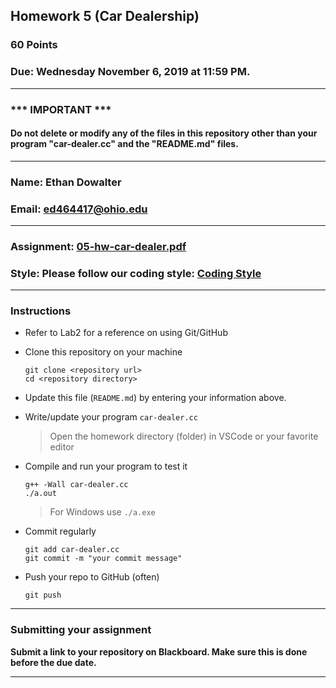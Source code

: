 ## Homework 5 (Car Dealership)

### 60 Points

### Due: Wednesday November 6, 2019 at 11:59 PM.

---
### *** IMPORTANT ***
#### Do not delete or modify any of the files in this repository other than your program "car-dealer.cc" and the "README.md" files.

---

### Name: Ethan Dowalter

### Email: ed464417@ohio.edu

---

### Assignment: [05-hw-car-dealer.pdf](05-hw-car-dealer.pdf)

### Style: Please follow our coding style: [Coding Style](https://github.com/nasseef/cs2400/blob/master/docs/coding-style.md)

---

### Instructions

- Refer to Lab2 for a reference on using Git/GitHub
- Clone this repository on your machine

    ```console
    git clone <repository url>
    cd <repository directory>
    ```

- Update this file (`README.md`) by entering your information above.
- Write/update your program `car-dealer.cc`

    > Open the homework directory (folder) in VSCode or your favorite editor

- Compile and run your program to test it

    ```console
    g++ -Wall car-dealer.cc
    ./a.out
    ```

    > For Windows use `./a.exe`

- Commit regularly

    ```console
    git add car-dealer.cc
    git commit -m "your commit message"
    ```

- Push your repo to GitHub (often)
    ```console
    git push
    ```
---

### Submitting your assignment

**Submit a link to your repository on Blackboard. Make sure this is done before the due date.**

---
